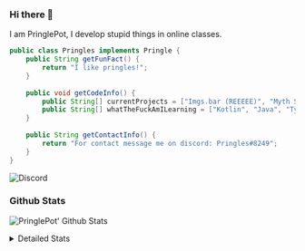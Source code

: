 ### Hi there 👋

I am PringlePot, I develop stupid things in online classes. 

```java
public class Pringles implements Pringle {
    public String getFunFact() {
        return "I like pringles!";
    }
    
    public void getCodeInfo() {
        public String[] currentProjects = ["Imgs.bar (REEEEE)", "Myth Sniper (Dead)"];
        public String[] whatTheFuckAmILearning = ["Kotlin", "Java", "Typescript", "NextJS"];
    }
    
    public String getContactInfo() {
        return "For contact message me on discord: Pringles#8249";
    }
}
```
![Discord](https://discord.c99.nl/widget/theme-1/226911291636318208.png)


### Github Stats
![PringlePot' Github Stats](https://github-readme-stats.vercel.app/api?username=PringlePot&show_icons=true&theme=dark)

<details>
  <summary>Detailed Stats</summary>
    
<!--START_SECTION:waka-->
![Lines of code](https://img.shields.io/badge/From%20Hello%20World%20I%27ve%20Written-84866%20lines%20of%20code-blue)

**🐱 My Github Data** 

> 🏆 309 Contributions in the Year 2021
 > 
> 📦 86.1 kB Used in Github's Storage 
 > 
> 💼 Opted to Hire
 > 
> 📜 6 Public Repositories 
 > 
> 🔑 9 Private Repositories  
 > 
**I'm an Early 🐤** 

```text
🌞 Morning    61 commits     █████░░░░░░░░░░░░░░░░░░░░   23.46% 
🌆 Daytime    100 commits    █████████░░░░░░░░░░░░░░░░   38.46% 
🌃 Evening    99 commits     █████████░░░░░░░░░░░░░░░░   38.08% 
🌙 Night      0 commits      ░░░░░░░░░░░░░░░░░░░░░░░░░   0.0%

```
📅 **I'm Most Productive on Sunday** 

```text
Monday       54 commits     █████░░░░░░░░░░░░░░░░░░░░   20.77% 
Tuesday      8 commits      ░░░░░░░░░░░░░░░░░░░░░░░░░   3.08% 
Wednesday    34 commits     ███░░░░░░░░░░░░░░░░░░░░░░   13.08% 
Thursday     44 commits     ████░░░░░░░░░░░░░░░░░░░░░   16.92% 
Friday       25 commits     ██░░░░░░░░░░░░░░░░░░░░░░░   9.62% 
Saturday     39 commits     ███░░░░░░░░░░░░░░░░░░░░░░   15.0% 
Sunday       56 commits     █████░░░░░░░░░░░░░░░░░░░░   21.54%

```


📊 **This Week I Spent My Time On** 

```text
💬 Programming Languages: 
JavaScript               1 hr 52 mins        █████████████████████░░░░   85.0% 
Git Config               7 mins              █░░░░░░░░░░░░░░░░░░░░░░░░   5.45% 
JSON                     6 mins              █░░░░░░░░░░░░░░░░░░░░░░░░   4.8% 
YAML                     2 mins              ░░░░░░░░░░░░░░░░░░░░░░░░░   1.91% 
Other                    1 min               ░░░░░░░░░░░░░░░░░░░░░░░░░   1.48%

🔥 Editors: 
IntelliJ                 2 hrs 12 mins       █████████████████████████   100.0%

```

**I Mostly Code in Java** 

```text
Java                     5 repos             ███████████████░░░░░░░░░░   62.5% 
Python                   1 repo              ███░░░░░░░░░░░░░░░░░░░░░░   12.5% 
Kotlin                   1 repo              ███░░░░░░░░░░░░░░░░░░░░░░   12.5% 
CSS                      1 repo              ███░░░░░░░░░░░░░░░░░░░░░░   12.5%

```



 Last Updated on 14/06/2021
<!--END_SECTION:waka-->
</details>
